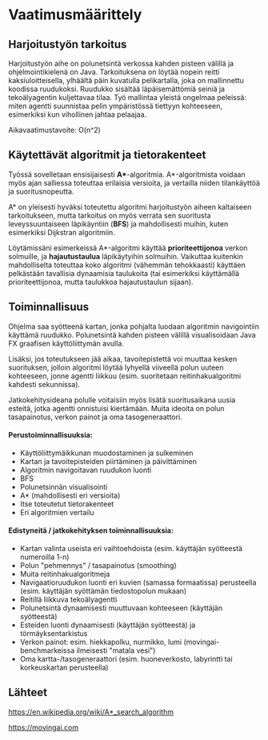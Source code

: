 # Vaatimusmäärittely

## Harjoitustyön tarkoitus

Harjoitustyön aihe on polunetsintä verkossa kahden pisteen välillä ja ohjelmointikielenä on Java. Tarkoituksena on löytää nopein reitti kaksiuloitteisella, ylhäältä päin kuvatulla pelikartalla, joka on mallinnettu koodissa ruudukoksi. Ruudukko sisältää läpäisemättömiä seiniä ja tekoälyagentin kuljettavaa tilaa. Työ mallintaa yleistä ongelmaa peleissä: miten agentti suunnistaa pelin ympäristössä tiettyyn kohteeseen, esimerkiksi kun vihollinen jahtaa pelaajaa.

Aikavaatimustavoite: O(n^2)


## Käytettävät algoritmit ja tietorakenteet

Työssä sovelletaan ensisijaisesti __A*__-algoritmia. A*-algoritmista voidaan myös ajan salliessa toteuttaa erilaisia versioita, ja vertailla niiden tilankäyttöä ja suoritusnopeutta.

A* on yleisesti hyväksi toteutettu algoritmi harjoitustyön aiheen kaltaiseen tarkoitukseen, mutta tarkoitus on myös verrata sen suoritusta leveyssuuntaiseen läpikäyntiin (__BFS__) ja mahdollisesti muihin, kuten esimerkiksi Dijkstran algoritmiin.

Löytämissäni esimerkeissä  A*-algoritmi käyttää __prioriteettijonoa__ verkon solmuille, ja __hajautustaulua__ läpikäytyihin solmuihin. Vaikuttaa kuitenkin mahdolliselta toteuttaa koko algoritmi (vähemmän tehokkaasti) käyttäen pelkästään tavallisia dynaamisia taulukoita (tai esimerkiksi käyttämällä prioriteettijonoa, mutta taulukkoa hajautustaulun sijaan).


## Toiminnallisuus

Ohjelma saa syötteenä kartan, jonka pohjalta luodaan algoritmin navigointiin käyttämä ruudukko. Polunetsintä kahden pisteen välillä visualisoidaan Java FX graafisen käyttöliittymän avulla.

Lisäksi, jos toteutukseen jää aikaa, tavoitepistettä voi muuttaa kesken suorituksen, jolloin algoritmi löytää lyhyellä viiveellä polun uuteen kohteeseen, jonne agentti liikkuu (esim. suoritetaan reitinhakualgoritmi kahdesti sekunnissa).

Jatkokehitysideana polulle voitaisiin myös lisätä suoritusaikana uusia esteitä, jotka agentti onnistuisi kiertämään. Muita ideoita on polun tasapainotus, verkon painot ja oma tasogeneraattori.

#### Perustoiminnallisuuksia:

* Käyttöliittymäikkunan muodostaminen ja sulkeminen
* Kartan ja tavoitepisteiden piirtäminen ja päivittäminen
* Algoritmin navigoitavan ruudukon luonti
* BFS
* Polunetsinnän visualisointi
* A* (mahdollisesti eri versioita)
* Itse toteutetut tietorakenteet
* Eri algoritmien vertailu

#### Edistyneitä / jatkokehityksen toiminnallisuuksia:

* Kartan valinta useista eri vaihtoehdoista (esim. käyttäjän syötteestä numeroilla 1-n)
* Polun "pehmennys" / tasapainotus (smoothing)
* Muita reitinhakualgoritmeja
* Navigaatioruudukon luonti eri kuvien (samassa formaatissa) perusteella (esim. käyttäjän syöttämän tiedostopolun mukaan)
* Reitillä liikkuva tekoälyagentti
* Polunetsintä dynaamisesti muuttuvaan kohteeseen (käyttäjän syötteestä)
* Esteiden luonti dynaamisesti (käyttäjän syötteestä) ja törmäyksentarkistus
* Verkon painot: esim. hiekkapolku, nurmikko, lumi (movingai-benchmarkeissa ilmeisesti "matala vesi")
* Oma kartta-/tasogeneraattori (esim. huoneverkosto, labyrintti tai korkeuskartan perusteella)


##  Lähteet
https://en.wikipedia.org/wiki/A*_search_algorithm

https://movingai.com
